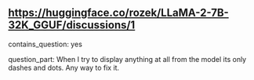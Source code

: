 ## https://huggingface.co/rozek/LLaMA-2-7B-32K_GGUF/discussions/1

contains_question: yes

question_part: When I try to display anything at all from the model its only dashes and dots. Any way to fix it.